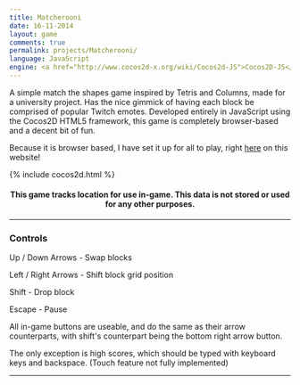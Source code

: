 ```yaml
---
title: Matcherooni
date: 16-11-2014
layout: game
comments: true
permalink: projects/Matcherooni/
language: JavaScript
engine: <a href="http://www.cocos2d-x.org/wiki/Cocos2d-JS">Cocos2D-JS</a>
---
```


<p> A simple match the shapes game inspired by Tetris and Columns, made for a university project. Has the nice gimmick of having each block be comprised of popular Twitch emotes. 
Developed entirely in JavaScript using the Cocos2D HTML5 framework, this game is completely browser-based and a decent bit of fun.</p>
<p>Because it is browser based, I have set it up for all to play, right <a href="{{site.baseurl}}/projects/Matcherooni">here</a> on this website!</p>

{% include cocos2d.html %}

<h4 style="text-align:center;">This game tracks location for use in-game. This data is not stored or used for any other purposes.</h4>
<hr>
<h3>Controls</h3>
<p>Up / Down Arrows - Swap blocks</p>
<p>Left / Right Arrows - Shift block grid position</p>
<p>Shift - Drop block</p>
<p>Escape - Pause</p>
<p>All in-game buttons are useable, and do the same as their arrow counterparts, with shift's counterpart being the bottom right arrow button.<p>
<p>The only exception is high scores, which should be typed with keyboard keys and backspace. (Touch feature not fully implemented)</p>
<hr>